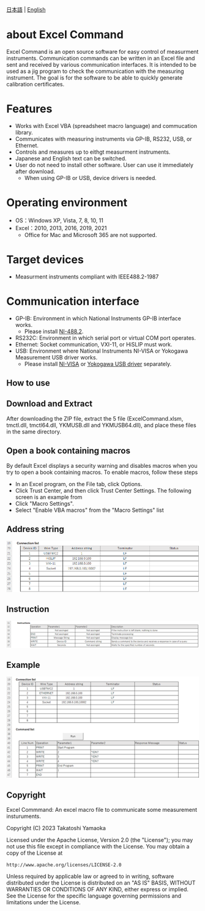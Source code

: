 [日本語](README.ja.md) | [English](README.md)

# about Excel Command
Excel Command is an open source software for easy control of measurment instruments. 
Communication commands can be written in an Excel file and sent and received by various communication interfaces. 
It is intended to be used as a jig program to check the communication with the measuring instrument. 
The goal is for the software to be able to quickly generate calibration certificates.

# Features
- Works with Excel VBA (spreadsheet macro language) and commucation library. 
- Communicates with measuring instruments via GP-IB, RS232, USB, or Ethernet.
- Controls and measures up to eithgt measurment instruments.
- Japanese and English text can be switched.
- User do not need to install other software. User can use it immediately after download.
  - When using GP-IB or USB, device drivers is needed.

# Operating environment
- OS：Windows XP, Vista, 7, 8, 10, 11
- Excel：2010, 2013, 2016, 2019, 2021
  - Office for Mac and Microsoft 365 are not supported.

# Target devices
- Measurment instruments compliant with IEEE488.2-1987

# Communication interface
- GP-IB: Environment in which National Instruments GP-IB interface works.
  - Please install [NI-488.2](https://www.ni.com/ja-jp/support/downloads/drivers/download.ni-488-2.html).
- RS232C: Environment in which serial port or virtual COM port operates.
- Ethernet: Socket communication, VXI-11, or HiSLIP must work.
- USB: Environment where National Instruments NI-VISA or Yokogawa Measurement USB driver works.
  - Please install [NI-VISA](https://www.ni.com/ja-jp/support/downloads/drivers/download.ni-visa.html) or [Yokogawa USB driver](https://tmi.yokogawa.com/jp/library/documents-downloads/software/usb-drivers/) separately.

## How to use
## Download and Extract
After downloading the ZIP file, extract the 5 file (ExcelCommand.xlsm, tmctl.dll, tmctl64.dll, YKMUSB.dll and YKMUSB64.dll), and place these files in the same directory.

## Open a book containing macros
By default Excel displays a security warning and disables macros when you try to open a book containing macros. To enable macros, follow these steps

- In an Excel program, on the File tab, click Options.
- Click Trust Center, and then click Trust Center Settings. The following screen is an example from
- Click "Macro Settings".
- Select "Enable VBA macros" from the "Macro Settings" list

## Address string
![<img src="docs/101e.png">](docs/101e.png)

## Instruction
![<img src="docs/102e.png">](docs/102e.png)

## Example
![<img src="docs/103e.png">](docs/103e.png)

## Copyright
Excel Commmand: An excel macro file to communicate some measurement insturuments.

Copyright (C) 2023 Takatoshi Yamaoka

Licensed under the Apache License, Version 2.0 (the "License");
you may not use this file except in compliance with the License.
You may obtain a copy of the License at

    http://www.apache.org/licenses/LICENSE-2.0

Unless required by applicable law or agreed to in writing, software
distributed under the License is distributed on an "AS IS" BASIS,
WITHOUT WARRANTIES OR CONDITIONS OF ANY KIND, either express or implied.
See the License for the specific language governing permissions and
limitations under the License.
